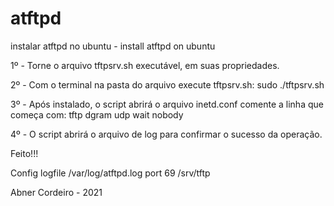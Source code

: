 # atftpd
instalar atftpd no ubuntu - install atftpd on ubuntu

1º  - Torne o arquivo tftpsrv.sh executável, em suas propriedades.

2º  - Com o terminal na pasta do arquivo execute tftpsrv.sh:
            sudo ./tftpsrv.sh

3º  - Após instalado, o script abrirá o arquivo inetd.conf
            comente a linha que começa com: tftp dgram udp wait nobody
            
4º  - O script abrirá o arquivo de log para confirmar o sucesso da operação.

Feito!!!

Config
logfile /var/log/atftpd.log
port 69
/srv/tftp

Abner Cordeiro - 2021

